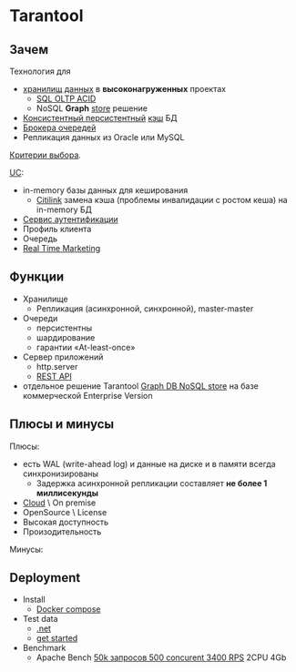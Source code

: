 # Tarantool

## Зачем

Технология для

- [хранилищ данных](../../arch/system.class/store.md) в __высоконагруженных__ проектах
  - [SQL OLTP ACID](https://www.tarantool.io/ru/)
  - NoSQL __Graph__ [store](../store.nosql.md#graph-database) решение
- [Консистентный персистентный](https://www.tarantool.io/ru/patterns/) [кэш](../../arch/pattern/performance/pattern.cache.md) БД
- [Брокера очередей](../../arch/pattern/integration/pattern.messagebroker.md)
- Репликация данных из Oracle или MySQL

[Критерии выбора](../../arch/system.class/store.md#критерии-выбора).

[UC](https://www.tarantool.io/ru/cases/):

- in-memory базы данных для кеширования
  - [Citilink](https://www.tarantool.io/ru/cases/citilink/) замена кэша (проблемы инвалидации с ростом кеша) на in-memory БД
- [Сервис аутентификации](https://habr.com/ru/companies/vk/articles/321998/)
- Профиль клиента
- Очередь
- [Real Time Marketing](https://www.tarantool.io/blog/ru/realtimemarketing/)

## Функции

- Хранилище
  - Репликация (асинхронной, синхронной), master-master
- Очереди
  - персистентны
  - шардирование
  - гарантии «At-least-once»
- Сервер приложений
  - http.server
  - [REST API](https://habr.com/ru/companies/vk/articles/321998/)
- отдельное решение Tarantool [Graph DB NoSQL store](https://www.tarantool.io/ru/graph-db/) на базе коммерческой Enterprise Version

## Плюсы и минусы

Плюсы:

- есть WAL (write-ahead log) и данные на диске и в памяти всегда синхронизированы
  - Задержка асинхронной репликации составляет __не более 1 миллисекунды__
- [Cloud](https://cloud.vk.com/databases/tarantool/) \ On premise
- OpenSource \ License
- Высокая доступность
- Произодительность

Минусы:

## Deployment

- Install
  - [Docker compose](https://habr.com/ru/companies/vk/articles/321998/)
- Test data
  - [.net](https://habr.com/ru/companies/vk/articles/321998/)
  - [get started](https://habr.com/ru/companies/first/articles/596301/)
- Benchmark
  - Apache Bench [50k запросов 500 concurent 3400 RPS](https://habr.com/ru/companies/first/articles/596301/) 2CPU 4Gb
